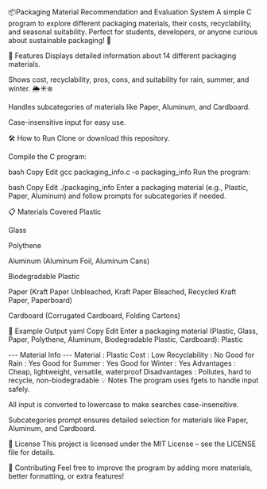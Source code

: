 📦Packaging Material Recommendation and Evaluation System
A simple C program to explore different packaging materials, their costs, recyclability, and seasonal suitability. Perfect for students, developers, or anyone curious about sustainable packaging! 🌱

🚀 Features
Displays detailed information about 14 different packaging materials.

Shows cost, recyclability, pros, cons, and suitability for rain, summer, and winter. 🌦️☀️❄️

Handles subcategories of materials like Paper, Aluminum, and Cardboard.

Case-insensitive input for easy use.

🛠️ How to Run
Clone or download this repository.

Compile the C program:

bash
Copy
Edit
gcc packaging_info.c -o packaging_info
Run the program:

bash
Copy
Edit
./packaging_info
Enter a packaging material (e.g., Plastic, Paper, Aluminum) and follow prompts for subcategories if needed.

📋 Materials Covered
Plastic

Glass

Polythene

Aluminum (Aluminum Foil, Aluminum Cans)

Biodegradable Plastic

Paper (Kraft Paper Unbleached, Kraft Paper Bleached, Recycled Kraft Paper, Paperboard)

Cardboard (Corrugated Cardboard, Folding Cartons)

🌟 Example Output
yaml
Copy
Edit
Enter a packaging material (Plastic, Glass, Paper, Polythene, Aluminum, Biodegradable Plastic, Cardboard): Plastic

--- Material Info ---
Material         : Plastic
Cost             : Low
Recyclability    : No
Good for Rain    : Yes
Good for Summer  : Yes
Good for Winter  : Yes
Advantages       : Cheap, lightweight, versatile, waterproof
Disadvantages    : Pollutes, hard to recycle, non-biodegradable
💡 Notes
The program uses fgets to handle input safely.

All input is converted to lowercase to make searches case-insensitive.

Subcategories prompt ensures detailed selection for materials like Paper, Aluminum, and Cardboard.

📝 License
This project is licensed under the MIT License – see the LICENSE file for details.

🤝 Contributing
Feel free to improve the program by adding more materials, better formatting, or extra features!

